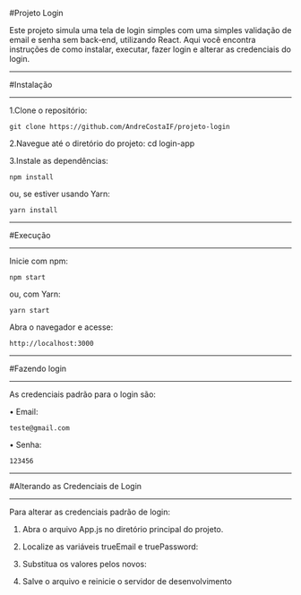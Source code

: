 #Projeto Login

Este projeto simula uma tela de login simples com uma simples validação de email e senha sem back-end, utilizando React. Aqui você encontra instruções de como instalar, executar, fazer login e alterar as credenciais do login.
______________________________________________________________

#Instalação
______________________________________________________________

1.Clone o repositório: 

	git clone https://github.com/AndreCostaIF/projeto-login

2.Navegue até o diretório do projeto: cd login-app

3.Instale as dependências:
	
 	npm install
 
ou, se estiver usando Yarn:

	yarn install
______________________________________________________________

#Execução
______________________________________________________________

Inicie com npm: 

	npm start

ou, com Yarn:

	yarn start

Abra o navegador e acesse: 

	http://localhost:3000

______________________________________________________________

#Fazendo login 
______________________________________________________________

As credenciais padrão para o login são:

• Email: 
	
 	teste@gmail.com
 
• Senha:

	123456
______________________________________________________________

#Alterando as Credenciais de Login
______________________________________________________________

Para alterar as credenciais padrão de login:
1.	Abra o arquivo App.js no diretório principal do projeto.

2.	Localize as variáveis trueEmail e truePassword:

3.	Substitua os valores pelos novos:

4.	Salve o arquivo e reinicie o servidor de desenvolvimento

